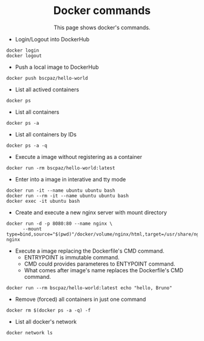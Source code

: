 <h1 align="center">Docker commands</h1>
<p align="center">This page shows docker's commands.</p>


* Login/Logout into DockerHub
```
docker login
docker logout
```

* Push a local image to DockerHub
```
docker push bscpaz/hello-world
```


* List all actived containers
```
docker ps
```

* List all containers
```
docker ps -a
```

* List all containers by IDs
```
docker ps -a -q
```

* Execute a image without registering as a container
```
docker run -rm bscpaz/hello-world:latest
```

* Enter into a image in interative and tty mode
```
docker run -it --name ubuntu ubuntu bash
docker run --rm -it --name ubuntu ubuntu bash
docker exec -it ubuntu bash
```

* Create and execute a new nginx server with mount directory
```
docker run -d -p 8080:80 --name nginx \
      --mount type=bind,source="$(pwd)"/docker/volume/nginx/html,target=/usr/share/nginx/html nginx
```

* Execute a image replacing the Dockerfile's CMD command.
  * ENTRYPOINT is immutable command. 
  * CMD could provides parameteres to ENTYPOINT command.
  * What comes after image's name replaces the Dockerfile's CMD command.
```
docker run --rm bscpaz/hello-world:latest echo "hello, Bruno"
```

* Remove (forced) all containers in just one command
```
docker rm $(docker ps -a -q) -f
```

* List all docker's network
```
docker network ls
```
